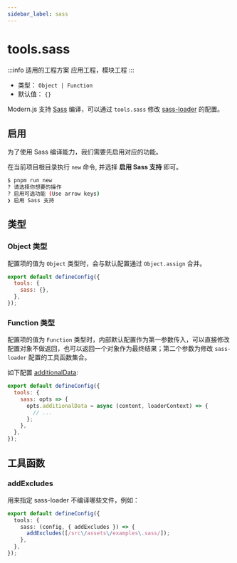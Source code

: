 ```yaml
---
sidebar_label: sass
---
```


# tools.sass

:::info 适用的工程方案
应用工程，模块工程
:::

- 类型： `Object | Function`
- 默认值： `{}`

Modern.js 支持 [Sass](https://sass-lang.com/) 编译，可以通过 `tools.sass` 修改 [sass-loader](https://github.com/webpack-contrib/sass-loader) 的配置。

## 启用

为了使用 Sass 编译能力，我们需要先启用对应的功能。

在当前项目根目录执行 `new` 命令, 并选择 **启用 Sass 支持** 即可。

```bash
$ pnpm run new
? 请选择你想要的操作
? 启用可选功能 (Use arrow keys)
❯ 启用 Sass 支持
```

## 类型

### Object 类型

配置项的值为 `Object` 类型时，会与默认配置通过 `Object.assign` 合并。

```js title="modern.config.js"
export default defineConfig({
  tools: {
    sass: {},
  },
});
```

### Function 类型

配置项的值为 `Function` 类型时，内部默认配置作为第一参数传入，可以直接修改配置对象不做返回，也可以返回一个对象作为最终结果；第二个参数为修改 `sass-loader` 配置的工具函数集合。

如下配置 [additionalData](https://github.com/webpack-contrib/sass-loader#additionaldata):

```js title="modern.config.js"
export default defineConfig({
  tools: {
    sass: opts => {
      opts.additionalData = async (content, loaderContext) => {
        // ...
      };
    },
  },
});
```

## 工具函数

### addExcludes

用来指定 sass-loader 不编译哪些文件，例如：

```ts title="modern.config.ts"
export default defineConfig({
  tools: {
    sass: (config, { addExcludes }) => {
      addExcludes([/src\/assets\/examples\.sass/]);
    },
  },
});
```
